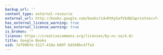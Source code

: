 ```yaml
---
backup_url: ''
content_type: external-resource
external_url: http://books.google.com/books?id=RtKy5afVSdQC&printsec=frontcover
has_external_licence_warning: true
has_external_license_warning: true
is_broken: ''
license: https://creativecommons.org/licenses/by-nc-sa/4.0/
title: Google Books
uid: 7ef996fe-5117-418a-b09f-bd348bc47fa3
---
```

